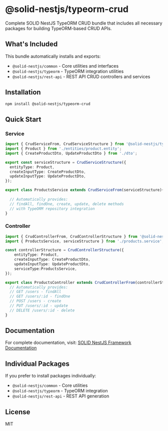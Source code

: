 # @solid-nestjs/typeorm-crud

Complete SOLID NestJS TypeORM CRUD bundle that includes all necessary packages for building TypeORM-based CRUD APIs.

## What's Included

This bundle automatically installs and exports:

- `@solid-nestjs/common` - Core utilities and interfaces
- `@solid-nestjs/typeorm` - TypeORM integration utilities  
- `@solid-nestjs/rest-api` - REST API CRUD controllers and services

## Installation

```bash
npm install @solid-nestjs/typeorm-crud
```
## Quick Start

### Service
```typescript
import { CrudServiceFrom, CrudServiceStructure } from '@solid-nestjs/typeorm';
import { Product } from './entities/product.entity';
import { CreateProductDto, UpdateProductDto } from './dto';

export const serviceStructure = CrudServiceStructure({
  entityType: Product,
  createInputType: CreateProductDto,
  updateInputType: UpdateProductDto,
});

export class ProductsService extends CrudServiceFrom(serviceStructure){
  
  // Automatically provides:
  // findAll, findOne, create, update, delete methods
  // with TypeORM repository integration
}
```

### Controller
```typescript
import { CrudControllerFrom, CrudControllerStructure } from '@solid-nestjs/typeorm-crud';
import { ProductsService, serviceStructure } from './products.service';

const controllerStructure = CrudControllerStructure({
    entityType: Product,
    createInputType: CreateProductDto,
    updateInputType: UpdateProductDto,
    serviceType:ProductsService,
});

export class ProductsController extends CrudControllerFrom(controllerStructure) {
  // Automatically provides:
  // GET /users - findAll
  // GET /users/:id - findOne
  // POST /users - create
  // PUT /users/:id - update
  // DELETE /users/:id - delete
}
```

## Documentation

For complete documentation, visit: [SOLID NestJS Framework Documentation](https://github.com/solid-nestjs/framework)

## Individual Packages

If you prefer to install packages individually:

- `@solid-nestjs/common` - Core utilities
- `@solid-nestjs/typeorm` - TypeORM integration
- `@solid-nestjs/rest-api` - REST API generation

## License

MIT